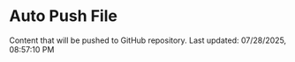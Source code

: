 # Auto Push File

Content that will be pushed to GitHub repository.
Last updated: 07/28/2025, 08:57:10 PM